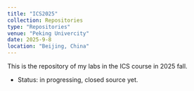 ```yaml
---
title: "ICS2025"
collection: Repositories
type: "Repositories"
venue: "Peking Univercity"
date: 2025-9-8
location: "Beijing, China"
---
```

This is the repository of my labs in the ICS course in 2025 fall.
- Status: in progressing, closed source yet.
<!-- - Link : [GongHening.github.io](https://github.com/GongHening/GongHening.github.io) -->